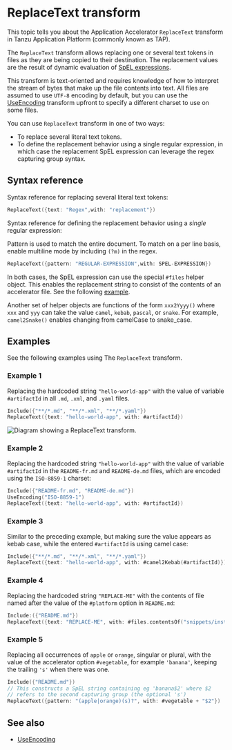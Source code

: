 # ReplaceText transform

This topic tells you about the Application Accelerator `ReplaceText` transform in Tanzu Application Platform (commonly known as TAP).

The `ReplaceText` transform allows replacing one or several text tokens in files as
they are being copied to their destination. The replacement values are the result
of dynamic evaluation of [SpEL expressions](https://docs.spring.io/spring-framework/docs/current/reference/html/core.html#expressions).

This transform is text-oriented and requires knowledge of how to interpret the stream of bytes that make up the file contents into text.
All files are assumed to use `UTF-8` encoding by default, but you can use the [UseEncoding](use-encoding.md) transform upfront to specify a different charset to use on some files.

You can use `ReplaceText` transform in one of two ways:

- To replace several literal text tokens.
- To define the replacement behavior using a single regular expression, in which case the replacement SpEL expression can leverage the regex capturing group syntax.

## <a id="syntax-ref"></a>Syntax reference

Syntax reference for replacing several literal text tokens:

```go
ReplaceText({text: "Regex",with: "replacement"})
```

Syntax reference for defining the replacement behavior using a _single_ regular expression:

Pattern is used to match the entire document. To match on a per line basis, enable multiline mode by including `(?m)` in the regex.

```go
ReplaceText({pattern: "REGULAR-EXPRESSION",with: SPEL-EXPRESSION})
```

In both cases, the SpEL expression can use the special `#files` helper object.
This enables the replacement string to consist of the contents of an accelerator file.
See the following [example](#examples).

Another set of helper objects are functions of the form `xxx2Yyyy()` where `xxx` and `yyy` can take
the value `camel`, `kebab`, `pascal`, or `snake`.
For example, `camel2Snake()` enables changing from camelCase to snake_case.

## <a id="examples"></a>Examples

See the following examples using The `ReplaceText` transform.

### <a id="example1"></a>Example 1

Replacing the hardcoded string `"hello-world-app"` with the value of variable `#artifactId`
in all `.md`, `.xml`, and `.yaml` files.

```go
Include({"**/*.md", "**/*.xml", "**/*.yaml"})
ReplaceText({text: "hello-world-app", with: #artifactId})
```

![Diagram showing a ReplaceText transform.](images/replace-text1.svg)

### <a id="example2"></a>Example 2

Replacing the hardcoded string `"hello-world-app"` with the value of variable `#artifactId` in the
`README-fr.md` and `README-de.md` files, which are encoded using the `ISO-8859-1` charset:

```go
Include({"README-fr.md", "README-de.md"})
UseEncoding("ISO-8859-1")
ReplaceText({text: "hello-world-app", with: #artifactId})
```

### <a id="example3"></a>Example 3

Similar to the preceding example, but making sure the value appears as kebab case,
while the entered `#artifactId` is using camel case:

```go
Include({"**/*.md", "**/*.xml", "**/*.yaml"})
ReplaceText({text: "hello-world-app", with: #camel2Kebab(#artifactId)})
```

### <a id="example4"></a>Example 4

Replacing the hardcoded string `"REPLACE-ME"` with the contents of
file named after the value of the `#platform` option in `README.md`:

```go
Include:({"README.md"})
ReplaceText({text: "REPLACE-ME", with: #files.contentsOf("snippets/install-" + #platform + ".md")})
```

### <a id="example5"></a>Example 5

Replacing all occurrences of `apple` or `orange`, singular or plural,
with the value of the accelerator option `#vegetable`, for example `'banana'`,
keeping the trailing `'s'` when there was one.

```go
Include({"README.md"})
// This constructs a SpEL string containing eg 'banana$2' where $2
// refers to the second capturing group (the optional 's')
ReplaceText({pattern: "(apple|orange)(s)?", with: #vegetable + "$2"})
```

## See also

- [UseEncoding](use-encoding.md)
